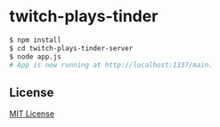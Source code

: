 twitch-plays-tinder
===
```sh
$ npm install
$ cd twitch-plays-tinder-server
$ node app.js
# App is now running at http://localhost:1337/main. 
```

## License
[MIT License](LICENSE)


